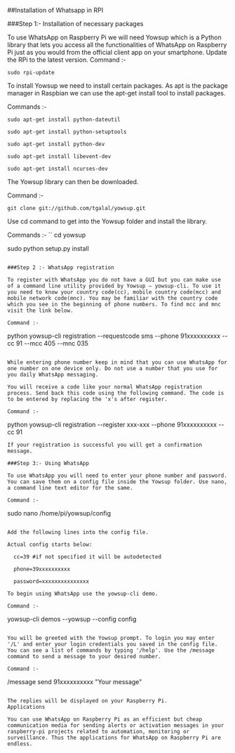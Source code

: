﻿##Installation of Whatsapp in RPI  

###Step 1:- Installation of necessary packages

To use WhatsApp on Raspberry Pi we will need Yowsup which is a Python library that lets you access all the functionalities of WhatsApp on Raspberry Pi just as you would from the official client app on your smartphone. Update the RPi to the latest version.
Command :- 
```
sudo rpi-update
```

To install Yowsup we need to install certain packages. As apt is the package manager in Raspbian we can use the apt-get install tool to install packages.

Commands :-
```
sudo apt-get install python-dateutil  

sudo apt-get install python-setuptools  

sudo apt-get install python-dev  

sudo apt-get install libevent-dev  

sudo apt-get install ncurses-dev  
```

The Yowsup library can then be downloaded.

Command :- 
```
git clone git://github.com/tgalal/yowsup.git
```
Use cd command to get into the Yowsup folder and install the library.

Commands :-
``
cd yowsup  

sudo python setup.py install  
```

###Step 2 :- WhatsApp registration

To register with WhatsApp you do not have a GUI but you can make use of a command line utility provided by Yowsup – yowsup-cli. To use it you need to know your country code(cc), mobile country code(mcc) and mobile network code(mnc). You may be familiar with the country code which you see in the beginning of phone numbers. To find mcc and mnc visit the link below.

Command :- 
```
python yowsup-cli registration --requestcode sms --phone 91xxxxxxxxxx --cc 91 --mcc 405 --mnc 035
```

While entering phone number keep in mind that you can use WhatsApp for one number on one device only. Do not use a number that you use for you daily WhatsApp messaging.

You will receive a code like your normal WhatsApp registration process. Send back this code using the following command. The code is to be entered by replacing the 'x's after register.

Command :- 
```
python yowsup-cli registration --register xxx-xxx --phone 91xxxxxxxxxx --cc 91
```
If your registration is successful you will get a confirmation message.

###Step 3:- Using WhatsApp

To use WhatsApp you will need to enter your phone number and password. You can save them on a config file inside the Yowsup folder. Use nano, a command line text editor for the same.

Command :- 
```
sudo nano /home/pi/yowsup/config
```

Add the following lines into the config file.

Actual config starts below: 

  cc=39 #if not specified it will be autodetected

  phone=39xxxxxxxxxx

  password=xxxxxxxxxxxxxxx

To begin using WhatsApp use the yowsup-cli demo.

Command :- 
```
yowsup-cli demos --yowsup --config config
```

You will be greeted with the Yowsup prompt. To login you may enter '/L' and enter your login credentials you saved in the config file. You can see a list of commands by typing '/help'. Use the /message command to send a message to your desired number.

Command :- 
```
/message send 91xxxxxxxxxx "Your message"
```

The replies will be displayed on your Raspberry Pi.
Applications

You can use WhatsApp on Raspberry Pi as an efficient but cheap communication media for sending alerts or activation messages in your raspberry-pi projects related to automation, monitoring or surveillance. Thus the applications for WhatsApp on Raspberry Pi are endless.

